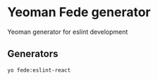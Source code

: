 # Yeoman Fede generator
Yeoman generator for eslint development

## Generators
```
yo fede:eslint-react
```
